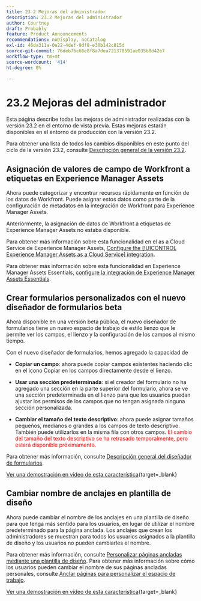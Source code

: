 ```yaml
---
title: 23.2 Mejoras del administrador
description: 23.2 Mejoras del administrador
author: Courtney
draft: Probably
feature: Product Announcements
recommendations: noDisplay, noCatalog
exl-id: 46da311a-0e22-4def-9df8-e30b142c815d
source-git-commit: 76deb76c66e8f8a7dea721378591ae035b8d42e7
workflow-type: tm+mt
source-wordcount: '414'
ht-degree: 0%

---
```


# 23.2 Mejoras del administrador

Esta página describe todas las mejoras de administrador realizadas con la versión 23.2 en el entorno de vista previa. Estas mejoras estarán disponibles en el entorno de producción con la versión 23.2.

Para obtener una lista de todos los cambios disponibles en este punto del ciclo de la versión 23.2, consulte [Descripción general de la versión 23.2](/help/quicksilver/product-announcements/product-releases/23.2-release-activity/23-2-release-overview.md).

## Asignación de valores de campo de Workfront a etiquetas en Experience Manager Assets

Ahora puede categorizar y encontrar recursos rápidamente en función de los datos de Workfront.  Puede asignar estos datos como parte de la configuración de metadatos en la integración de Workfront para Experience Manager Assets.

Anteriormente, la asignación de datos de Workfront a etiquetas de Experience Manager Assets no estaba disponible.

Para obtener más información sobre esta funcionalidad en el as a Cloud Service de Experience Manager Assets, [Configure the [!UICONTROL Experience Manager Assets as a Cloud Service] integration](/help/quicksilver/administration-and-setup/configure-integrations/configure-aacs-integration.md).

Para obtener más información sobre esta funcionalidad en Experience Manager Assets Essentials, [configure la integración de Experience Manager Assets Essentials](/help/quicksilver/documents/adobe-workfront-for-experience-manager-assets-essentials/setup-asset-essentials.md).

## Crear formularios personalizados con el nuevo diseñador de formularios beta

Ahora disponible en una versión beta pública, el nuevo diseñador de formularios tiene un nuevo espacio de trabajo de estilo lienzo que le permite ver los campos, el lienzo y la configuración de los campos al mismo tiempo.

Con el nuevo diseñador de formularios, hemos agregado la capacidad de

* **Copiar un campo**: ahora puede copiar campos existentes haciendo clic en el icono Copiar en los campos directamente desde el lienzo.

* **Usar una sección predeterminada**: si el creador del formulario no ha agregado una sección en la parte superior del formulario, ahora se ve una sección predeterminada en el lienzo para que los usuarios puedan ajustar los permisos de los campos que no tengan asignada ninguna sección personalizada.

* **Cambiar el tamaño del texto descriptivo**: ahora puede asignar tamaños pequeños, medianos o grandes a los campos de texto descriptivo. También puede utilizarlos en la misma fila con otros campos. <span style="color: #ff0000;"> El cambio del tamaño del texto descriptivo se ha retrasado temporalmente, pero estará disponible próximamente.</span></li>

Para obtener más información, consulte [Descripción general del diseñador de formularios](/help/quicksilver/administration-and-setup/customize-workfront/create-manage-custom-forms/form-designer/form-designer-overview.md).

[Ver una demostración en vídeo de esta característica](https://video.tv.adobe.com/v/3416586/){target=_blank}

## Cambiar nombre de anclajes en plantilla de diseño

Ahora puede cambiar el nombre de los anclajes en una plantilla de diseño para que tenga más sentido para los usuarios, en lugar de utilizar el nombre predeterminado para la página anclada. Los anclajes que crean los administradores se muestran para todos los usuarios asignados a la plantilla de diseño y los usuarios no pueden cambiarles el nombre.

Para obtener más información, consulte [Personalizar páginas ancladas mediante una plantilla de diseño](/help/quicksilver/administration-and-setup/customize-workfront/use-layout-templates/customize-pinned-pages.md). Para obtener más información sobre cómo los usuarios pueden cambiar el nombre de sus páginas ancladas personales, consulte [Anclar páginas para personalizar el espacio de trabajo](/help/quicksilver/workfront-basics/the-new-workfront-experience/pin-pages.md).

[Ver una demostración en vídeo de esta característica](https://video.tv.adobe.com/v/3414364/){target=_blank}
